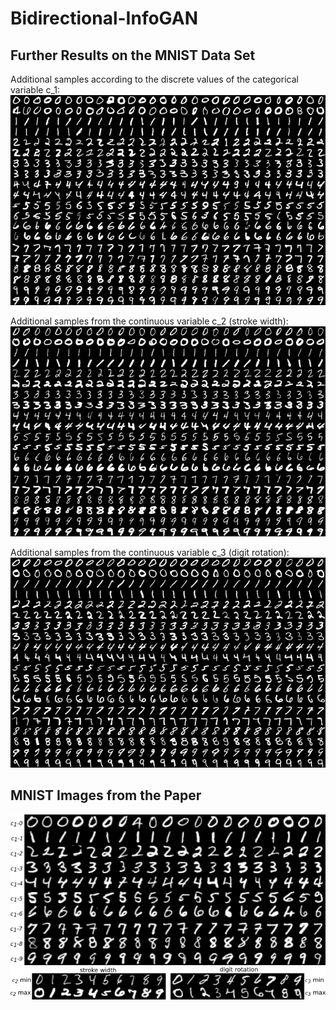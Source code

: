 # Bidirectional-InfoGAN

## Further Results on the MNIST Data Set
Additional samples according to the discrete values of the categorical variable c_1:
![](./imgs/mnist/mnist_cat_c1.png)

Additional samples from the continuous variable c_2 (stroke width):
![](./imgs/mnist/mnist_cont_c2.png)

Additional samples from the continuous variable c_3 (digit rotation):
![](./imgs/mnist/mnist_cont_c3.png)

## MNIST Images from the Paper

![](./imgs/imgs_paper/mnist/mnist_disc.png)
![](./imgs/imgs_paper/mnist/mnist_cont.png)
